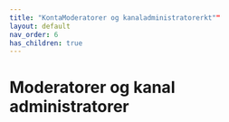 ```yaml
---
title: "KontaModeratorer og kanaladministratorerkt""
layout: default
nav_order: 6
has_children: true
---
```

# Moderatorer og kanal administratorer
